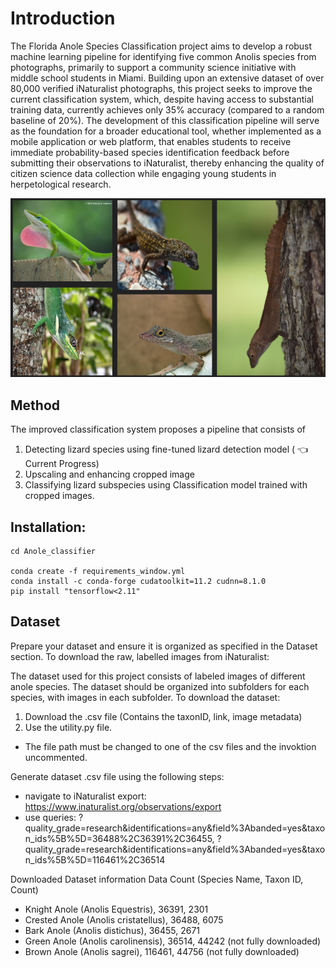 # Introduction

The Florida Anole Species Classification project aims to develop a robust machine learning pipeline for identifying five common Anolis species from photographs, primarily to support a community science initiative with middle school students in Miami. Building upon an extensive dataset of over 80,000 verified iNaturalist photographs, this project seeks to improve the current classification system, which, despite having access to substantial training data, currently achieves only 35% accuracy (compared to a random baseline of 20%). The development of this classification pipeline will serve as the foundation for a broader educational tool, whether implemented as a mobile application or web platform, that enables students to receive immediate probability-based species identification feedback before submitting their observations to iNaturalist, thereby enhancing the quality of citizen science data collection while engaging young students in herpetological research. 

<p align="center">
  <img src="./project_landing_page/FloridaAnoleSpeciesLandscape.png"/>
</p>

## Method 
The improved classification system proposes a pipeline that consists of 
1) Detecting lizard species using fine-tuned lizard detection model ( :point_left: Current Progress)
2) Upscaling and enhancing cropped image 
3) Classifying lizard subspecies using Classification model trained with cropped images.

## Installation:
    cd Anole_classifier
    
    conda create -f requirements_window.yml
    conda install -c conda-forge cudatoolkit=11.2 cudnn=8.1.0
    pip install "tensorflow<2.11" 

## Dataset
Prepare your dataset and ensure it is organized as specified in the Dataset section. To download the raw, labelled images from iNaturalist:

The dataset used for this project consists of labeled images of different anole species. The dataset should be organized into subfolders for each species, with images in each subfolder. To download the dataset: 
1. Download the .csv file (Contains the taxonID, link, image metadata) 
2. Use the utility.py file. 
 - The file path must be changed to one of the csv files and the invoktion uncommented.

Generate dataset .csv file using the following steps:
 - navigate to iNaturalist export: https://www.inaturalist.org/observations/export
 - use queries: ?quality_grade=research&identifications=any&field%3Abanded=yes&taxon_ids%5B%5D=36488%2C36391%2C36455, ?quality_grade=research&identifications=any&field%3Abanded=yes&taxon_ids%5B%5D=116461%2C36514

Downloaded Dataset information
	Data Count (Species Name, Taxon ID, Count)

- Knight Anole (Anolis Equestris), 36391, 2301
- Crested Anole (Anolis cristatellus), 36488, 6075
- Bark Anole (Anolis distichus), 36455, 2671
- Green Anole (Anolis carolinensis), 36514, 44242 (not fully downloaded)
- Brown Anole (Anolis sagrei), 116461, 44756 (not fully downloaded)


